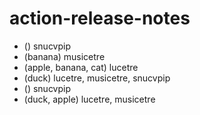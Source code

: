 # action-release-notes

- () snucvpip
- (banana) musicetre
- (apple, banana, cat) lucetre
- (duck) lucetre, musicetre, snucvpip
- () snucvpip
- (duck, apple) lucetre, musicetre
